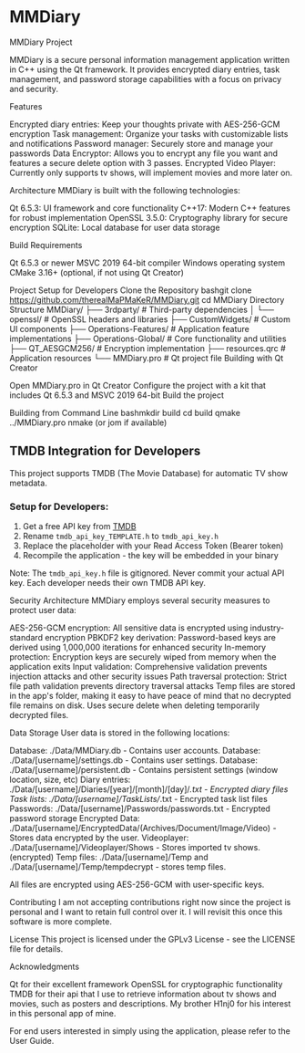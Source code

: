 # MMDiary
MMDiary Project


MMDiary is a secure personal information management application written in C++ using the Qt framework. It provides encrypted diary entries, task management, and password storage capabilities with a focus on privacy and security.



Features

Encrypted diary entries: Keep your thoughts private with AES-256-GCM encryption
Task management: Organize your tasks with customizable lists and notifications
Password manager: Securely store and manage your passwords
Data Encryptor: Allows you to encrypt any file you want and features a secure delete option with 3 passes.
Encrypted Video Player: Currently only supports tv shows, will implement movies and more later on. 

Architecture
MMDiary is built with the following technologies:

Qt 6.5.3: UI framework and core functionality
C++17: Modern C++ features for robust implementation
OpenSSL 3.5.0: Cryptography library for secure encryption
SQLite: Local database for user data storage

Build Requirements

Qt 6.5.3 or newer
MSVC 2019 64-bit compiler
Windows operating system
CMake 3.16+ (optional, if not using Qt Creator)

Project Setup for Developers
Clone the Repository
bashgit clone https://github.com/therealMaPMaKeR/MMDiary.git
cd MMDiary
Directory Structure
MMDiary/
├── 3rdparty/            # Third-party dependencies
│   └── openssl/         # OpenSSL headers and libraries
├── CustomWidgets/       # Custom UI components
├── Operations-Features/ # Application feature implementations
├── Operations-Global/   # Core functionality and utilities
├── QT_AESGCM256/        # Encryption implementation
├── resources.qrc        # Application resources
└── MMDiary.pro          # Qt project file
Building with Qt Creator

Open MMDiary.pro in Qt Creator
Configure the project with a kit that includes Qt 6.5.3 and MSVC 2019 64-bit
Build the project

Building from Command Line
bashmkdir build
cd build
qmake ../MMDiary.pro
nmake (or jom if available)


## TMDB Integration for Developers

This project supports TMDB (The Movie Database) for automatic TV show metadata.

### Setup for Developers:
1. Get a free API key from [TMDB](https://www.themoviedb.org/settings/api)
2. Rename `tmdb_api_key_TEMPLATE.h` to `tmdb_api_key.h`
3. Replace the placeholder with your Read Access Token (Bearer token)
4. Recompile the application - the key will be embedded in your binary

Note: The `tmdb_api_key.h` file is gitignored. Never commit your actual API key.
Each developer needs their own TMDB API key.


Security Architecture
MMDiary employs several security measures to protect user data:

AES-256-GCM encryption: All sensitive data is encrypted using industry-standard encryption
PBKDF2 key derivation: Password-based keys are derived using 1,000,000 iterations for enhanced security
In-memory protection: Encryption keys are securely wiped from memory when the application exits
Input validation: Comprehensive validation prevents injection attacks and other security issues
Path traversal protection: Strict file path validation prevents directory traversal attacks
Temp files are stored in the app's folder, making it easy to have peace of mind that no decrypted file remains on disk.
Uses secure delete when deleting temporarily decrypted files.

Data Storage
User data is stored in the following locations:

Database: ./Data/MMDiary.db - Contains user accounts.
Database: ./Data/[username]/settings.db - Contains user settings.
Database: ./Data/[username]/persistent.db - Contains persistent settings (window location, size, etc)
Diary entries: ./Data/[username]/Diaries/[year]/[month]/[day]/*.txt - Encrypted diary files
Task lists: ./Data/[username]/TaskLists/*.txt - Encrypted task list files
Passwords: ./Data/[username]/Passwords/passwords.txt - Encrypted password storage
Encrypted Data: ./Data/[username]/EncryptedData/(Archives/Document/Image/Video) - Stores data encrypted by the user.
Videoplayer: ./Data/[username]/Videoplayer/Shows - Stores imported tv shows. (encrypted)
Temp files: ./Data/[username]/Temp and ./Data/[username]/Temp/tempdecrypt - stores temp files.


All files are encrypted using AES-256-GCM with user-specific keys.


Contributing
I am not accepting contributions right now since the project is personal and I want to retain full control over it.
I will revisit this once this software is more complete.

License
This project is licensed under the GPLv3 License - see the LICENSE file for details.

Acknowledgments

Qt for their excellent framework
OpenSSL for cryptographic functionality
TMDB for their api that I use to retrieve information about tv shows and movies, such as posters and descriptions.
My brother H1nj0 for his interest in this personal app of mine.


For end users interested in simply using the application, please refer to the User Guide.
